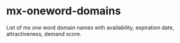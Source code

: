 # mx-oneword-domains
List of mx one word domain names with availability, expiration date, attractiveness, demand score.
